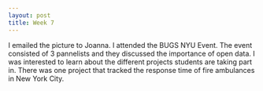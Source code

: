```yaml
---
layout: post
title: Week 7
---
```

I emailed the picture to Joanna. I attended the BUGS NYU Event. The event consisted of 3 pannelists and they discussed the importance of open data. I was interested to learn about the different projects students are taking part in. There was one project that tracked the response time of fire ambulances in New York City.

